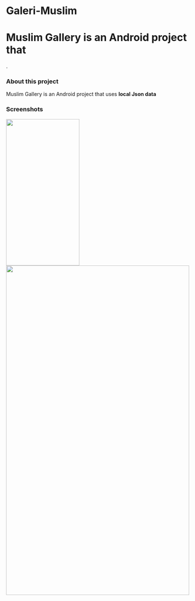# Galeri-Muslim
<h1>Muslim Gallery is an Android project that </h1>.

<h3>About this project</h3>
<p>Muslim Gallery is an Android project that uses <b>local Json data</b></p>

<h3>Screenshots</h3>
<img src="https://lh5.googleusercontent.com/XyqPa4KWyXopbTta5l_uGHUf8GFMC_-rFCdfUlSpFlw23FfnxI5gWUD_z-vye6CTKnX7R36GlPk067tsKlxC=w10000-h10000" width="200" height="400"/>
<img src="https://lh3.googleusercontent.com/VEmuZXJoIgF96T0nMaF0LVgTyuzjQvUS7uiFy0_yXJrbyjHsVqnZfMhYYTvrPCKuiZcrHyfoh80xoSS2J2juDFUngiF0XjfZL6i2Qx6-gmZK7o5F4Vd-6Iy9kUXrc2jtRI8f16L974GVoiFs-2PznGF20A37XjgFtUXyw9a2BeJw-uRZ0pUibhEH42pUbRr-C3Uf2sermyi-u4IkmVy9tH-VBV5No1sZtiGq5brGlg9HfJ_Nc17ThR_8L8yUqwudWFDyhfDg0AxLCw3L3lVbrR30eHTsVPnYqwrNOay3XyagGC9y5Pgjq5WMIIY8F2ffxE4XHzF33QQqbaZDT-v2PIyVc3hEbSE3Kwy-TBB2s349HZvgsTzHs-YZBZ9vfCK8LkvN_6q87bQ7MTFeLp5k9O9ybLZlObtQuS-bEE68ipH9fjbEohkjsI1WRbUudZFFzlhhiG2maWAg_zLuA5w4bxfLwJu44_Wyg1qPSuWy5JHLq46FXQ9lXCz96z5hHQVzKESyNj05FQeAiKGfCYX9M93HkYSNGkRbbu5aTryqP_WE6xSkNxXqVEF4SKGstLzyuwpCVXvy3yaBCcT-ngu7QywSniSYljWblfjKPfbqORqvuz-cTMJolngVESLYdPsUOxUnynYlw7gofjPBfiEUMhpbK4ZQW0JNaUcHxfbjKZvS6JWczkgtCVctRjiaziW5m9A_=w10000-h10000-ft" width="500" height="900"/>
